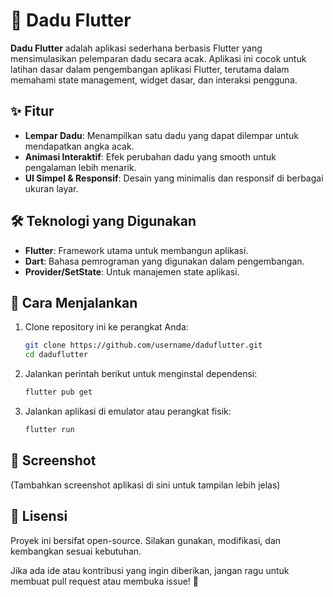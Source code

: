 # 🎲 Dadu Flutter  

**Dadu Flutter** adalah aplikasi sederhana berbasis Flutter yang mensimulasikan pelemparan dadu secara acak. Aplikasi ini cocok untuk latihan dasar dalam pengembangan aplikasi Flutter, terutama dalam memahami state management, widget dasar, dan interaksi pengguna.  

## ✨ Fitur  
- **Lempar Dadu**: Menampilkan satu dadu yang dapat dilempar untuk mendapatkan angka acak.  
- **Animasi Interaktif**: Efek perubahan dadu yang smooth untuk pengalaman lebih menarik.  
- **UI Simpel & Responsif**: Desain yang minimalis dan responsif di berbagai ukuran layar.  

## 🛠️ Teknologi yang Digunakan  
- **Flutter**: Framework utama untuk membangun aplikasi.  
- **Dart**: Bahasa pemrograman yang digunakan dalam pengembangan.  
- **Provider/SetState**: Untuk manajemen state aplikasi.  

## 🚀 Cara Menjalankan  
1. Clone repository ini ke perangkat Anda:  
   ```bash
   git clone https://github.com/username/daduflutter.git
   cd daduflutter
   ```
2. Jalankan perintah berikut untuk menginstal dependensi:  
   ```bash
   flutter pub get
   ```
3. Jalankan aplikasi di emulator atau perangkat fisik:  
   ```bash
   flutter run
   ```  

## 📌 Screenshot  
(Tambahkan screenshot aplikasi di sini untuk tampilan lebih jelas)  

## 📜 Lisensi  
Proyek ini bersifat open-source. Silakan gunakan, modifikasi, dan kembangkan sesuai kebutuhan.  

Jika ada ide atau kontribusi yang ingin diberikan, jangan ragu untuk membuat pull request atau membuka issue! 🚀
